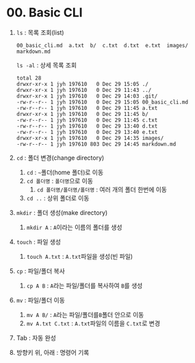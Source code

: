 # 00. Basic CLI

1. `ls` : 목록 조회(list)

   ```
   00_basic_cli.md  a.txt  b/  c.txt  d.txt  e.txt  images/  markdown.md
   ```

   `ls -al` : 상세 목록 조회

   ```
   total 28
   drwxr-xr-x 1 jyh 197610   0 Dec 29 15:05 ./
   drwxr-xr-x 1 jyh 197610   0 Dec 29 11:43 ../
   drwxr-xr-x 1 jyh 197610   0 Dec 29 14:03 .git/
   -rw-r--r-- 1 jyh 197610   0 Dec 29 15:05 00_basic_cli.md
   -rw-r--r-- 1 jyh 197610   0 Dec 29 11:45 a.txt
   drwxr-xr-x 1 jyh 197610   0 Dec 29 11:45 b/
   -rw-r--r-- 1 jyh 197610   0 Dec 29 11:45 c.txt
   -rw-r--r-- 1 jyh 197610   0 Dec 29 13:40 d.txt
   -rw-r--r-- 1 jyh 197610   0 Dec 29 13:40 e.txt
   drwxr-xr-x 1 jyh 197610   0 Dec 29 14:35 images/
   -rw-r--r-- 1 jyh 197610 803 Dec 29 14:45 markdown.md
   ```

2. `cd` : 폴더 변경(change directory)
   1. `cd` : `~`폴더(home 폴더)로 이동
   2. `cd 폴더명` : `폴더명`으로 이동
      1. `cd 폴더명/폴더명/폴더명` : 여러 개의 폴더 한번에 이동
   3. `cd ..` : 상위 폴더로 이동
3. `mkdir` : 폴더 생성(make directory)
   1. `mkdir A` : `A`이라는 이름의 폴더를 생성
4. `touch` : 파일 생성
   1. `touch A.txt` : `A.txt`파일을 생성(빈 파일)
5. `cp` : 파일/폴더 복사
   1. `cp A B` : `A`라는 파일/폴더를 복사하여 `B`를 생성
6. `mv` : 파일/폴더 이동
   1. `mv A B/` : `A`라는 파일/폴더를`B`폴더 안으로 이동
   2. `mv A.txt C.txt` : `A.txt`파일의 이름을 `C.txt`로 변경
7. Tab : 자동 완성
8. 방향키 위,  아래 : 명령어 기록